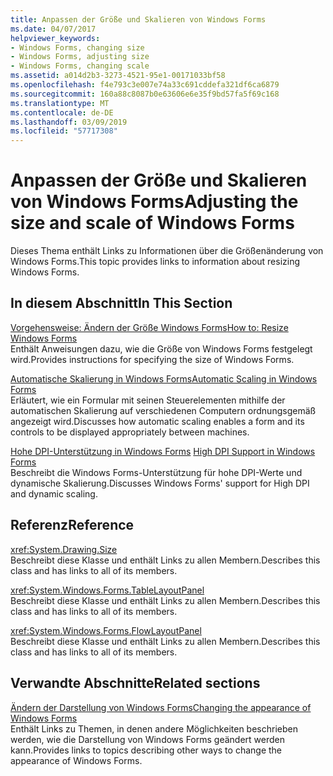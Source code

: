```yaml
---
title: Anpassen der Größe und Skalieren von Windows Forms
ms.date: 04/07/2017
helpviewer_keywords:
- Windows Forms, changing size
- Windows Forms, adjusting size
- Windows Forms, changing scale
ms.assetid: a014d2b3-3273-4521-95e1-00171033bf58
ms.openlocfilehash: f4e793c3e007e74a33c691cddefa321df6ca6879
ms.sourcegitcommit: 160a88c8087b0e63606e6e35f9bd57fa5f69c168
ms.translationtype: MT
ms.contentlocale: de-DE
ms.lasthandoff: 03/09/2019
ms.locfileid: "57717308"
---
```

# <a name="adjusting-the-size-and-scale-of-windows-forms"></a><span data-ttu-id="fc40a-102">Anpassen der Größe und Skalieren von Windows Forms</span><span class="sxs-lookup"><span data-stu-id="fc40a-102">Adjusting the size and scale of Windows Forms</span></span>
<span data-ttu-id="fc40a-103">Dieses Thema enthält Links zu Informationen über die Größenänderung von Windows Forms.</span><span class="sxs-lookup"><span data-stu-id="fc40a-103">This topic provides links to information about resizing Windows Forms.</span></span>  
  
## <a name="in-this-section"></a><span data-ttu-id="fc40a-104">In diesem Abschnitt</span><span class="sxs-lookup"><span data-stu-id="fc40a-104">In This Section</span></span>  
 [<span data-ttu-id="fc40a-105">Vorgehensweise: Ändern der Größe Windows Forms</span><span class="sxs-lookup"><span data-stu-id="fc40a-105">How to: Resize Windows Forms</span></span>](~/docs/framework/winforms/how-to-resize-windows-forms.md)  
 <span data-ttu-id="fc40a-106">Enthält Anweisungen dazu, wie die Größe von Windows Forms festgelegt wird.</span><span class="sxs-lookup"><span data-stu-id="fc40a-106">Provides instructions for specifying the size of Windows Forms.</span></span>  
  
 [<span data-ttu-id="fc40a-107">Automatische Skalierung in Windows Forms</span><span class="sxs-lookup"><span data-stu-id="fc40a-107">Automatic Scaling in Windows Forms</span></span>](~/docs/framework/winforms/automatic-scaling-in-windows-forms.md)  
 <span data-ttu-id="fc40a-108">Erläutert, wie ein Formular mit seinen Steuerelementen mithilfe der automatischen Skalierung auf verschiedenen Computern ordnungsgemäß angezeigt wird.</span><span class="sxs-lookup"><span data-stu-id="fc40a-108">Discusses how automatic scaling enables a form and its controls to be displayed appropriately between machines.</span></span>  
  
 <span data-ttu-id="fc40a-109">[Hohe DPI-Unterstützung in Windows Forms](high-dpi-support-in-windows-forms.md)  </span><span class="sxs-lookup"><span data-stu-id="fc40a-109">[High DPI Support in Windows Forms](high-dpi-support-in-windows-forms.md)  </span></span>  
 <span data-ttu-id="fc40a-110">Beschreibt die Windows Forms-Unterstützung für hohe DPI-Werte und dynamische Skalierung.</span><span class="sxs-lookup"><span data-stu-id="fc40a-110">Discusses Windows Forms' support for High DPI and dynamic scaling.</span></span> 
  
## <a name="reference"></a><span data-ttu-id="fc40a-111">Referenz</span><span class="sxs-lookup"><span data-stu-id="fc40a-111">Reference</span></span>  
 <xref:System.Drawing.Size>  
 <span data-ttu-id="fc40a-112">Beschreibt diese Klasse und enthält Links zu allen Membern.</span><span class="sxs-lookup"><span data-stu-id="fc40a-112">Describes this class and has links to all of its members.</span></span>  
  
 <xref:System.Windows.Forms.TableLayoutPanel>  
 <span data-ttu-id="fc40a-113">Beschreibt diese Klasse und enthält Links zu allen Membern.</span><span class="sxs-lookup"><span data-stu-id="fc40a-113">Describes this class and has links to all of its members.</span></span>  
  
 <xref:System.Windows.Forms.FlowLayoutPanel>  
 <span data-ttu-id="fc40a-114">Beschreibt diese Klasse und enthält Links zu allen Membern.</span><span class="sxs-lookup"><span data-stu-id="fc40a-114">Describes this class and has links to all of its members.</span></span>  
  
## <a name="related-sections"></a><span data-ttu-id="fc40a-115">Verwandte Abschnitte</span><span class="sxs-lookup"><span data-stu-id="fc40a-115">Related sections</span></span>  
 [<span data-ttu-id="fc40a-116">Ändern der Darstellung von Windows Forms</span><span class="sxs-lookup"><span data-stu-id="fc40a-116">Changing the appearance of Windows Forms</span></span>](~/docs/framework/winforms/changing-the-appearance-of-windows-forms.md)  
 <span data-ttu-id="fc40a-117">Enthält Links zu Themen, in denen andere Möglichkeiten beschrieben werden, wie die Darstellung von Windows Forms geändert werden kann.</span><span class="sxs-lookup"><span data-stu-id="fc40a-117">Provides links to topics describing other ways to change the appearance of Windows Forms.</span></span>
